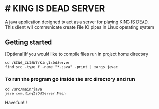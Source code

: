 # # KING IS DEAD SERVER
A java application designed to act as a server for playing KING IS DEAD.
This client will communicate create File IO pipes in Linux operating system

## Getting started

\[Optional\]If you would like to compile files run in project home directory
```
cd /KING_CLIENT/KingIsDdServer
find src -type f -name "*.java" -print | xargs javac
```

### To run the program go inside the src directory and run

```
cd /src/main/java
java com.KingIsDdServer.Main
```

Have fun!!!
